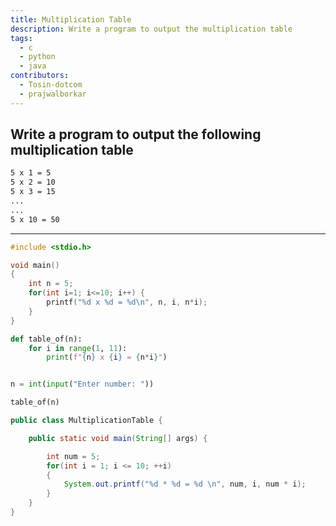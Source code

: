 ```yaml
---
title: Multiplication Table
description: Write a program to output the multiplication table
tags:
  - c
  - python
  - java
contributors:
  - Tosin-dotcom
  - prajwalborkar
---
```


## Write a program to output the following multiplication table

```txt
5 x 1 = 5
5 x 2 = 10
5 x 3 = 15
...
...
5 x 10 = 50
```

---

<CodeBlock>

```c
#include <stdio.h>

void main()
{
    int n = 5;
    for(int i=1; i<=10; i++) {
        printf("%d x %d = %d\n", n, i, n*i);
    }
}
```

```python
def table_of(n):
    for i in range(1, 11):
        print(f"{n} x {i} = {n*i}")


n = int(input("Enter number: "))

table_of(n)
```

                       
```java
public class MultiplicationTable {

    public static void main(String[] args) {

        int num = 5;
        for(int i = 1; i <= 10; ++i)
        {
            System.out.printf("%d * %d = %d \n", num, i, num * i);
        }
    }
}
```  
</CodeBlock>
